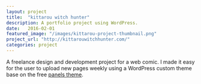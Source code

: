 ```yaml
---
layout: project
title:  "kittarou witch hunter"
description: A portfolio project using WordPress.
date:   2016-02-01
featured_image: "/images/kittarou-project-thumbnail.png"
project_url: "http://kittarouwitchhunter.com/"
categories: project
---
```


A freelance design and development project for a web comic. I made it easy for the user to upload new pages weekly using a WordPress custom theme base on the free [panels theme](https://wordpress.org/themes/panel/).
